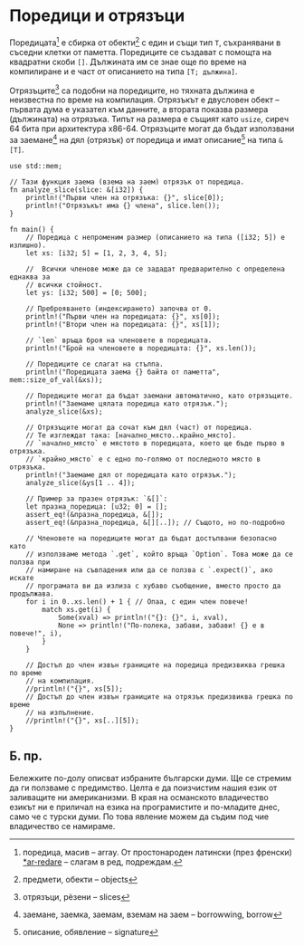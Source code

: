# Поредици и отрязъци

Поредицата[^array] е сбирка от обекти[^objects] с един и същи тип `T`,
съхранявани в съседни клетки от паметта. Поредиците се създават с помощта на
квадратни скоби `[]`. Дължината им се знае още по време на компилиране и е част
от описанието на типа `[T; дължина]`.

Отрязъците[^slices] са подобни на поредиците, но тяхната дължина е неизвестна
по време на компилация. Отрязъкът е двусловен обект – първата дума е указател
към данните, а втората показва размера (дължината) на отрязъка. Типът на размера
е същият като `usize`, сиреч 64 бита при архитектура x86-64. Отрязъците могат да
бъдат използвани за заемане[^borrow] на дял (отрязък) от поредица и имат
описание[^signature] на типа `&[T]`.

```rust,editable,ignore,mdbook-runnable
use std::mem;

// Тази функция заема (взема на заем) отрязък от поредица.
fn analyze_slice(slice: &[i32]) {
    println!("Първи член на отрязъка: {}", slice[0]);
    println!("Отрязъкът има {} члена", slice.len());
}

fn main() {
    // Поредица с непроменим размер (описанието на типа ([i32; 5]) е излишно).
    let xs: [i32; 5] = [1, 2, 3, 4, 5];

    //  Всички членове може да се зададат предварително с определена еднаква за
    // всички стойност.
    let ys: [i32; 500] = [0; 500];

    // Преброяването (индексирането) започва от 0.
    println!("Първи член на поредицата: {}", xs[0]);
    println!("Втори член на поредицата: {}", xs[1]);

    // `len` връща броя на членовете в поредицата.
    println!("Брой на членовете в поредицата: {}", xs.len());

    // Поредиците се слагат на стълпа.
    println!("Поредицата заема {} байта от паметта", mem::size_of_val(&xs));

    // Поредиците могат да бъдат заемани автоматично, като отрязъците.
    println!("Заемаме цялата поредица като отрязък.");
    analyze_slice(&xs);

    // Отрязъците могат да сочат към дял (част) от поредица.
    // Те изглеждат така: [начално_място..крайно_място].
    // `начално_място` е мястото в поредицата, което ще бъде първо в отрязъка.
    // `крайно_място` е с едно по-голямо от последното място в отрязъка.
    println!("Заемаме дял от поредицата като отрязък.");
    analyze_slice(&ys[1 .. 4]);

    // Пример за празен отрязък: `&[]`:
    let празна_поредица: [u32; 0] = [];
    assert_eq!(&празна_поредица, &[]);
    assert_eq!(&празна_поредица, &[][..]); // Същото, но по-подробно

    // Членовете на поредиците могат да бъдат достъпвани безопасно като
    // използваме метода `.get`, който връща `Option`. Това може да се ползва при
    // намиране на съвпадения или да се ползва с `.expect()`, ако искате
    // програмата ви да излиза с хубаво съобщение, вместо просто да продължава.
    for i in 0..xs.len() + 1 { // Опаа, с един член повече!
        match xs.get(i) {
            Some(xval) => println!("{}: {}", i, xval),
            None => println!("По-полека, забави, забави! {} е в повече!", i),
        }
    }

    // Достъп до член извън границите на поредица предизвиква грешка по време
    // на компилация.
    //println!("{}", xs[5]);
    // Достъп до член извън границите на отрязък предизвиква грешка по време
    // на изпълнение.
    //println!("{}", xs[..][5]);
}
```
## Б. пр.

Бележките по-долу описват избраните български думи. Ще се стремим да ги
ползваме с предимство. Целта е да поизчистим нашия език от заливащите ни
американизми. В края на османското владичество езикът ни е приличал на езика на
програмистите и по-младите днес, само че с турски думи. По това явление можем
да съдим под чие владичество се намираме.

[^array]: поредица, масив – array. От простонароден латински (през френски)
  [\*ar-redare](https://www.etymonline.com/search?q=array) – слагам в ред,
  подреждам.

[^objects]: предмети, обекти – objects

[^slices]: отрязъци, рѐзени – slices

[^borrow]: заемане, заемка, заемам, вземам на заем – borrowwing, borrow

[^signature]: описание, обявление – signature

